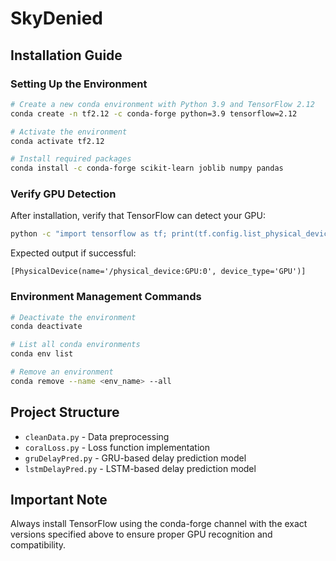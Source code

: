 # SkyDenied

## Installation Guide

### Setting Up the Environment

```bash
# Create a new conda environment with Python 3.9 and TensorFlow 2.12
conda create -n tf2.12 -c conda-forge python=3.9 tensorflow=2.12

# Activate the environment
conda activate tf2.12

# Install required packages
conda install -c conda-forge scikit-learn joblib numpy pandas
```

### Verify GPU Detection

After installation, verify that TensorFlow can detect your GPU:

```bash
python -c "import tensorflow as tf; print(tf.config.list_physical_devices('GPU'))"
```

Expected output if successful:
```
[PhysicalDevice(name='/physical_device:GPU:0', device_type='GPU')]
```

### Environment Management Commands

```bash
# Deactivate the environment
conda deactivate

# List all conda environments
conda env list

# Remove an environment
conda remove --name <env_name> --all
```

## Project Structure

- `cleanData.py` - Data preprocessing
- `coralLoss.py` - Loss function implementation
- `gruDelayPred.py` - GRU-based delay prediction model
- `lstmDelayPred.py` - LSTM-based delay prediction model

## Important Note

Always install TensorFlow using the conda-forge channel with the exact versions specified above to ensure proper GPU recognition and compatibility.